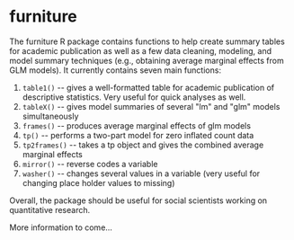 # furniture

The furniture R package contains functions to help create summary tables for academic publication as well as a few data cleaning, modeling, and model summary techniques (e.g., obtaining average marginal effects from GLM models). It currently contains seven main functions:

1. `table1()` -- gives a well-formatted table for academic publication of descriptive statistics. Very useful for quick analyses as well.
2. `tableX()` -- gives model summaries of several "lm" and "glm" models simultaneously
3. `frames()` -- produces average marginal effects of glm models
4. `tp()` -- performs a two-part model for zero inflated count data
5. `tp2frames()` -- takes a tp object and gives the combined average marginal effects
6. `mirror()` -- reverse codes a variable
7. `washer()` -- changes several values in a variable (very useful for changing place holder values to missing)

Overall, the package should be useful for social scientists working on quantitative research.

More information to come...

